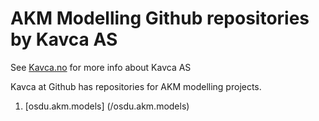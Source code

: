 # AKM Modelling Github repositories  by Kavca AS

See [Kavca.no](kavca.no) for more info about Kavca AS

Kavca at Github has repositories for AKM modelling projects.

1. [osdu.akm.models] (/osdu.akm.models) 
